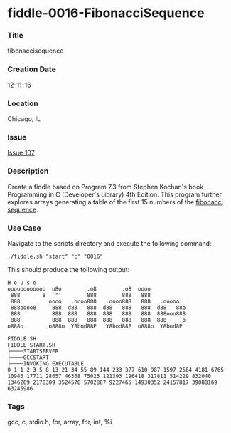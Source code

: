 fiddle-0016-FibonacciSequence
======

### Title

fibonaccisequence


### Creation Date

12-11-16


### Location

Chicago, IL


### Issue

[Issue 107](https://github.com/bradyhouse/house/issues/107)


### Description

Create a fiddle based on Program 7.3 from Stephen Kochan's book Programming in C (Developer's Library) 4th Edition. This program further explores arrays generating a table of the first 15 numbers of the [fibonacci sequence](https://en.wikipedia.org/wiki/Fibonacci_number).


### Use Case

Navigate to the scripts directory and execute the following command:

    ./fiddle.sh "start" "c" "0016"
    
This should produce the following output:

    H o u s e
    oooooooooooo  o8o        .o8        .o8  oooo
     888       8  `"'        888        888   888
     888         oooo   .oooo888   .oooo888   888   .ooooo.
     888oooo8     888  d88   888  d88   888   888  d88   88b
     888          888  888   888  888   888   888  888ooo888
     888          888  888   888  888   888   888  888    .o
    o888o        o888o  Y8bod88P   Y8bod88P  o888o  Y8bod8P
    
    FIDDLE.SH
    FIDDLE-START.SH
    ├────STARTSERVER
    ├────GCCSTART
    ├────INVOKING EXECUTABLE
    0 1 1 2 3 5 8 13 21 34 55 89 144 233 377 610 987 1597 2584 4181 6765 10946 17711 28657 46368 75025 121393 196418 317811 514229 832040 1346269 2178309 3524578 5702887 9227465 14930352 24157817 39088169 63245986

### Tags

gcc, c, stdio.h, for, array, for, int, %i 
